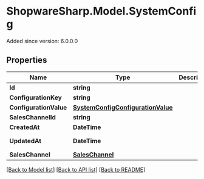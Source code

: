 # ShopwareSharp.Model.SystemConfig
Added since version: 6.0.0.0

## Properties

Name | Type | Description | Notes
------------ | ------------- | ------------- | -------------
**Id** | **string** |  | [optional] 
**ConfigurationKey** | **string** |  | 
**ConfigurationValue** | [**SystemConfigConfigurationValue**](SystemConfigConfigurationValue.md) |  | 
**SalesChannelId** | **string** |  | [optional] 
**CreatedAt** | **DateTime** |  | [readonly] 
**UpdatedAt** | **DateTime** |  | [optional] [readonly] 
**SalesChannel** | [**SalesChannel**](SalesChannel.md) |  | [optional] 

[[Back to Model list]](../README.md#documentation-for-models) [[Back to API list]](../README.md#documentation-for-api-endpoints) [[Back to README]](../README.md)

